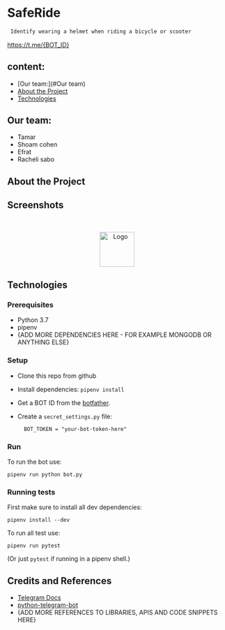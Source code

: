 # SafeRide
```sh
 Identify wearing a helmet when riding a bicycle or scooter
```

<https://t.me/{BOT_ID}>


## content:

* [Our team:](#Our team)
* [About the Project](#about-the-project)
* [Technologies](#Technologies)



## Our team:
* Tamar
* Shoam cohen
* Efrat
* Racheli sabo


## About the Project



## Screenshots


<br />
<p align="center">
    <img src="C:\Users\RENT\Desktop\distanceTransform\1.jpg" alt="Logo" width="80" height="80">
</p>




## Technologies



### Prerequisites
* Python 3.7
* pipenv
* {ADD MORE DEPENDENCIES HERE - FOR EXAMPLE MONGODB OR ANYTHING ELSE}

### Setup
* Clone this repo from github
* Install dependencies: `pipenv install`
* Get a BOT ID from the [botfather](https://telegram.me/BotFather).
* Create a `secret_settings.py` file:

        BOT_TOKEN = "your-bot-token-here"

### Run
To run the bot use:

    pipenv run python bot.py

### Running tests
First make sure to install all dev dependencies:

    pipenv install --dev

To run all test  use:

    pipenv run pytest

(Or just `pytest` if running in a pipenv shell.)

## Credits and References
* [Telegram Docs](https://core.telegram.org/bots)
* [python-telegram-bot](https://github.com/python-telegram-bot/python-telegram-bot)
* {ADD MORE REFERENCES TO LIBRARIES, APIS AND CODE SNIPPETS HERE}

